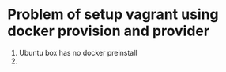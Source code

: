 # Problem of setup vagrant using docker provision and provider

1. Ubuntu box has no docker preinstall
2. 